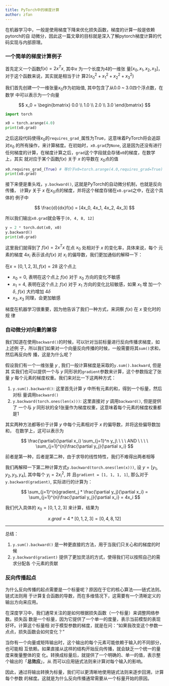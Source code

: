 ```yaml
---
title: PyTorch中的梯度计算
author: zfan
---
```


在机器学习中，一般是使用梯度下降来优化损失函数，梯度的计算一般是依赖pytorch的自
动微分，因此这一篇文章的目标就是深入了解pytorch梯度计算的代码实现与内部原理。

### 一个简单的梯度计算例子

首先定义一个函数$f(x) = 2x^Tx$, 其中$x$ 为一个长度为4的一维张
量$[x_0, x_1, x_2, x_3]$，对于这个函数来说，其实就是相当于计
算$2(x_0^{2}+x_1^{2}+x_2^{2}+x_3^{2})$

我们首先创建一个一维张量$x_0$作为初始值, 其中包含了从0.0 ~ 3.0四个浮点数，在数学
中可以表示为一个向量

$$
x_0 =
\begin{bmatrix}
0.0 \\
1.0 \\
2.0 \\
3.0
\end{bmatrix}
$$

```python
import torch

x0 = torch.arange(4.0)
print(x0.grad)
```

之后这段代码使得$x_0$的`requires_grad_`属性为True，这意味着PyTorch将会追踪
对$x_0$ 的所有操作，来计算梯度。在初始时，`x0.grad`为`None`, 这是因为还没有进行
任何梯度的计算，在梯度计算之后，`grad`这个字段就会存储`x0`的梯度，在数学上，其实
就对应于某个函数$f(x)$ 关于 $x$ 的导数在 $x_0$点的值

```python
x0.requires_grad_(True) # 等价于x0=torch.arange(4.0,requires_grad=True)
print(x0.grad)
```

接下来便是重头戏，`y.backward()`, 这就是PyTorch的自动微分机制，也就是反向传播，
计算$y$ 关于 $x$ 在$x_0$点的梯度，并将这个梯度存储在`x0.grad`之中，在这个具体的
例子中

$$
\frac{d}{dx}f(x) = [4x_0, 4x_1, 4x_2, 4x_3]
$$

所以我们输出`x0.grad`就会等于`[0, 4, 8, 12]`

```python
y = 2 * torch.dot(x0, x0)
y.backward()
print(x0.grad)
```

这里我们就得到了 $f(x) = 2x^Tx$ 在点 $x_0$ 处相对于 $x$ 的变化率，具体来说，每个
元素的梯度 $4x_i$ 表示该点$f(x)$ 对 $x_i$ 的偏导数，我们更加通俗的解释一下：

在$x = [0, 1, 2, 3], f(x) = 28$ 这个点上

- $x_0 = 0$, 表明在这个点上 $f(x)$ 对于 $x_0$ 方向的变化不敏感
- $x_1 = 4$, 表明在这个点上 $f(x)$ 对于 $x_1$ 方向的变化比较敏感，如果 $x_1$ 增
  加一个 $\delta$, $f(x)$ 大约增加 $4\delta$
- $x_2, x_3$ 同理，会更加敏感

梯度在机器学习很重要，因为他告诉了我们一种方式，来洞察 $f(x)$ 在 $x$ 变化时的规
律

### 自动微分对向量的兼容

我们知道在使用`backward()`的时候，可以针对当前标量进行反向传播求梯度，如上述例
子，所以我们如果对一个向量反向传播的时候，一般需要将其`sum()`求和，然后再反向传
播，这是为什么呢？

假设我们有一个一维张量 $y$ , 我们一般计算梯度是采取的`y.sum().backward`, 但是其
实我们也可以提供一个与 $y$ 同形状的`gradient`参数来计算，这个参数指定了张量 $y$
每个元素的梯度权重。我们来对比一下这两种方式：

1. `y.sum().backward()`: 这里首先计算 $y$ 中所有元素的和，得到一个标量，然后对标
   量调用`backward()`
2. `y.backward(torch.ones(len(x)))`: 这里直接对 $y$ 调用`backward()`, 但是提供了
   一个与 $y$ 同形状的全1张量作为梯度权重，这意味着每个元素的梯度权重都是1

其实两种方法都等价于计算 $y$ 中每个元素相对于 $x$ 的偏导数，并将这些偏导数加和，
在数学上，这可以表示为

$$
\frac{\partial}{\partial x_i} \sum_{j=1}^n y_j\ \ \ \ AND \ \ \ \ \sum_{j=1}^{n}\frac{\partial y_j}{\partial x_i}
$$

前者是第一种，后者是第二种，由于求导的线性特性，我们不难得出两者相等

我们再解释一下第二种计算方式`y.backward(torch.ones(len(x)))`, 设
$y = [y_1, y_2, y_3, y_4]$, 其中每个 $y_i = 2x_i^2$, 并
且`gradient = [1, 1, 1, 1]`, 那么对于`y.backward(gradient)`, 实际进行的计算为：

$$
\sum_{j=1}^{n}gradient_j * \frac{\partial y_j}{\partial x_i}
= \sum_{j=1}^{n}\frac{\partial y_j}{\partial x_i}
= 4x_i
$$

我们代入具体的 $x_0 = [0, 1, 2, 3]$ 来计算，结果为

$$
x.grad = 4 * [0, 1, 2, 3] = [0, 4, 8, 12]
$$

---

总结：

1. `y.sum().backward()` 是一种更直接的方法，用于当我们只关心和的梯度的时候
2. `y.backward(gradient)` 提供了更加灵活的方式，使得我们可以按照自己的需求分配各
   个元素的贡献

### 反向传播起点

为什么反向传播的起点需要是一个标量呢？原因在于它的核心算法——链式法则。链式法则用
于计算复合函数的导数，而在多维情况下，这需要有一个清晰定义的输出方向来应用。

在深度学习中，我们通常关注的是如何根据损失函数（一个标量）来调整网络参数。损失函
数是一个标量，因为它提供了一个单一的度量，表示当前模型的表现好坏。计算这个标量相
对于模型参数的梯度，就是在问：“如果我改变这个参数一点点，损失函数会如何变化？”

当你有一个向量或矩阵输出时，这个输出的每个元素可能依赖于输入的不同部分，也可能相
互依赖。如果直接从这样的结构开始反向传播，就会缺乏一个统一的量度来衡量整体的变
化。转换成标量后，就提供了一个明确的、单一的值，表示整个输出的「**总效应**」，从
而可以应用链式法则来计算对每个输入的影响。

因此，通过将输出转换为标量，我们可以更清晰地使用链式法则来逐步回溯，计算每个参数
的梯度。这就是为什么反向传播通常需要从一个标量开始的原因。

